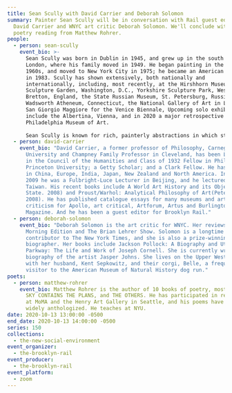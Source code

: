 ```yaml
---
title: Sean Scully with David Carrier and Deborah Solomon
summary: Painter Sean Scully will be in conversation with Rail guest editor
  David Carrier and WNYC art critic Deborah Solomon. We'll conclude with a
  poetry reading from Matthew Rohrer.
people:
  - person: sean-scully
    event_bio: >-
      Sean Scully was born in Dublin in 1945, and grew up in the south of
      London, where his family moved in 1949. He began painting in the late
      1960s, and moved to New York City in 1975; he became an American citizen
      in 1983. Scully has shown extensively, both nationally and
      internationally, including, most recently, at the Hirshhorn Museum and
      Sculpture Garden, Washington, D.C., Yorkshire Sculpture Park, West
      Bretton, England, the State Russian Museum, St. Petersburg, Russia, the
      Wadsworth Atheneum, Connecticut, the National Gallery of Art in London and
      San Giorgio Maggiore for the Venice Biennale, Upcoming solo exhibitions
      include the Albertina, Vienna, and in 2020 a major retrospective at the
      Philadelphia Museum of Art.
       
      Sean Scully is known for rich, painterly abstractions in which stripes or blocks of layered color are a prevailing motif. The delineated geometry of his work provides structure for an expressive, physical rendering of color, light, and texture. Scully’s simplification of his compositions and use of repetitive forms—squares, rectangles, bands—echoes architectural motifs (doors, windows, walls) and in this way appeals to a universal understanding and temporal navigation of the picture plane. However, the intimacy of Scully’s process, in which he layers and manipulates paint with varying brushstrokes and sensibilities, results in a highly sensual and tactile materiality. His colors and their interactions, often subtly harmonized, elicit profound emotional associations. Scully does not shy away from Romantic ideals and the potential for personal revelation. He strives to combine, as he has said, “intimacy with monumentality.”
  - person: david-carrier
    event_bio: "David Carrier, a former professor of Philosophy, Carnegie Mellon
      University and Champney Family Professor in Cleveland, has been Lecturer
      in the Council of the Humanities and Class of 1932 Fellow in Philosophy,
      Princeton University; a Getty Scholar; and a Clark Fellow. He has lectured
      in China, Europe, India, Japan, New Zealand and North America. In Spring,
      2009 he was a Fulbright-Luce Lecturer in Beijing, and he lectured also in
      Taiwan. His recent books include A World Art History and its Objects (Penn
      State. 2008) and Proust/Warhol: Analytical Philosophy of Art(Peter Lang.
      2008). He has published catalogue essays for many museums and art
      criticism for Apollo, art critical, Artforum, Artus and Burlington
      Magazine. And he has been a guest editor for Brooklyn Rail."
  - person: deborah-solomon
    event_bio: "Deborah Solomon is the art critic for WNYC. Her reviews appear on
      Morning Edition and The Brian Lehrer Show. Solomon is a longtime
      contributor to The New York Times, and she is also a prize-winning
      biographer. Her books include Jackson Pollock: A Biography and Utopia
      Parkway: The Life and Work of Joseph Cornell. She is currently writing a
      biography of the artist Jasper Johns. She lives on the Upper West Side
      with her husband, Kent Sepkowitz, and their corgi, Belle, a frequent
      visitor to the American Museum of Natural History dog run."
poets:
  - person: matthew-rohrer
    event_bio: Matthew Rohrer is the author of 10 books of poetry, most recently THE
      SKY CONTAINS THE PLANS, and THE OTHERS. He has participated in residencies
      at MoMA and the Henry Art Gallery in Seattle, and his poems have been
      widely anthologized. He teaches at NYU.
date: 2020-10-13 13:00:00 -0500
end_date: 2020-10-13 14:00:00 -0500
series: 150
collections:
  - the-new-social-environment
event_organizer:
  - the-brooklyn-rail
event_producer:
  - the-brooklyn-rail
event_platform:
  - zoom
---
```

